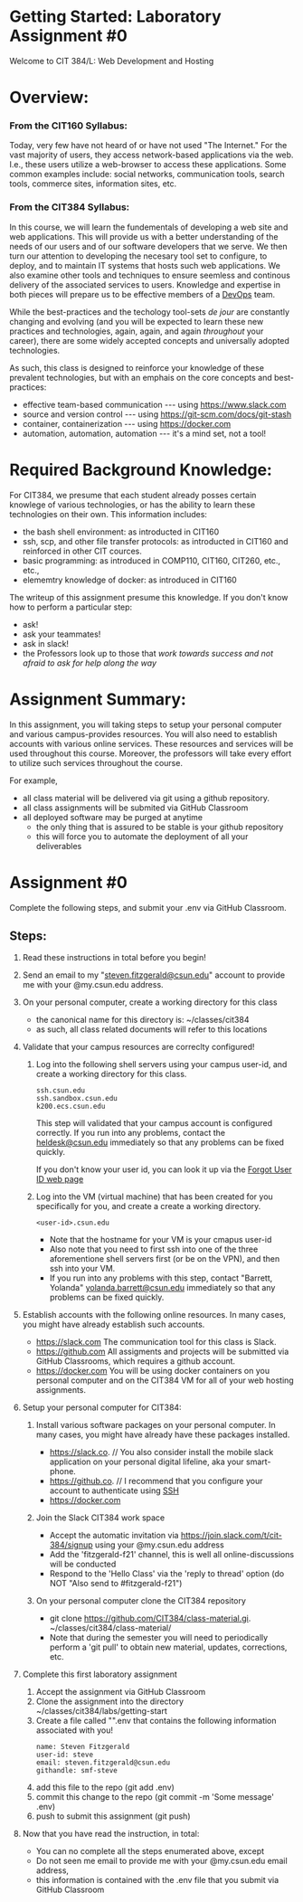 # Getting Started: Laboratory Assignment #0

Welcome to CIT 384/L: Web Development and Hosting



# Overview:

### From the CIT160 Syllabus:

Today, very few have not heard of or have not used "The Internet." For the vast majority of users, they access network-based applications via the web. I.e., these users utilize a web-browser to access these applications. Some common examples include: social networks, communication tools, search tools, commerce sites, information sites, etc.

### From the CIT384 Syllabus:	

In this course, we will learn the fundementals of developing a web site and web applications. This will provide us with a better understanding of the needs of our users and of our software developers that we serve. We then turn our attention to developing the necesary tool set to configure, to deploy, and to maintain IT systems that hosts such web applications. We also examine other tools and techniques to ensure seemless and continous delivery of the associated services to users. Knowledge and expertise in both pieces will prepare us to be effective members of a [DevOps](https://en.wikipedia.org/wiki/DevOps) team.

While the best-practices and the techology tool-sets _de jour_ are constantly changing and evolving (and you will be expected to learn these new practices and technologies, again, again, and again _throughout_ your career), there are some widely accepted concepts and universally adopted technologies. 

As such, this class is designed to reinforce your knowledge of these prevalent technologies, but with an emphais on the core concepts and best-practices:

  - effective team-based communication --- using https://www.slack.com
  - source and version control --- using https://git-scm.com/docs/git-stash
  - container, containerization --- using https://docker.com
  - automation, automation, automation --- it's a mind set, not a tool!


# Required Background Knowledge:
For CIT384, we presume that each student already posses certain knowlege of various technologies, or has the ability to learn these technologies on their own. This information includes:

  - the bash shell environment: as introducted in CIT160
  - ssh, scp, and other file transfer protocols: as introducted in CIT160 and reinforced in other CIT cources.
  - basic programming: as introduced in COMP110, CIT160, CIT260, etc., etc., 
  - elememtry knowledge of docker: as introduced in CIT160

The writeup of this assignment presume this knowledge. If you don't know how to perform a particular step:
  - ask!
  - ask your teammates!
  - ask in slack!
  - the Professors look up to those that _work towards success and not afraid to ask for help along the way_


# Assignment Summary:
In this assignment, you will taking steps to setup your personal computer and various campus-provides resources. You will also need to establish accounts with various online services. These resources and services will be used throughout this course. Moreover, the professors will take every effort to utilize such services throughout the course. 

For example, 
   * all class material will be delivered via git using a github repository.
   * all class assignments will be submited via GitHub Classroom
   * all deployed software may be purged at anytime
      - the only thing that is assured to be stable is your github repository
      - this will force you to automate the deployment of all your deliverables


# Assignment #0
Complete the following steps, and submit your <user-id>.env via GitHub Classroom.


## Steps:
  1. Read these instructions in total before you begin!

  1. Send an email to my "steven.fitzgerald@csun.edu" account to provide me with your @my.csun.edu address.

  1. On your personal computer, create a working directory for this class
     - the canonical name for this directory is: \~/classes/cit384
     - as such, all class related documents will refer to this locations

  1. Validate that your campus resources are correclty configured!
     1. Log into the following shell servers using your campus user-id, and create a working directory for this class.
        ```
        ssh.csun.edu 
        ssh.sandbox.csun.edu
        k200.ecs.csun.edu
        ```
        This step will validated that your campus account is configured correctly. If you run into any problems, contact the heldesk@csun.edu immediately so that any problems can be fixed quickly.

        If you don't know your user id, you can look it up via the [Forgot User ID web page](https://cmsweb.csun.edu/psc/CNRPRD/EMPLOYEE/SA/c/NR_SSS_COMMON_MENU.NR_FORGOTUID_CMP.GBL?&)

     1. Log into the VM (virtual machine) that has been created for you specifically for you, and create a create a working directory.
        ```
        <user-id>.csun.edu
        ```
        - Note that the hostname for your VM is your cmapus user-id
        - Also note that you need to first ssh into one of the three aforementione shell servers first (or be on the VPN), and then ssh into your VM.
        - If you run into any problems with this step, contact "Barrett, Yolanda" <yolanda.barrett@csun.edu> immediately so that any problems can be fixed quickly.

  1. Establish accounts with the following online resources. In many cases, you might have already establish such accounts.
     - https://slack.com
       The communication tool for this class is Slack.
     - https://github.com
       All assigments and projects will be submitted via GitHub Classrooms, which requires a github account.
     - https://docker.com
       You will be using docker containers on you personal computer and on the CIT384 VM for all of your web hosting assignments.

  1. Setup your personal computer for CIT384:
     1. Install various software packages on your personal computer. In many cases, you might have already have these packages installed.
        - https://slack.co. // You also consider install the mobile slack application on your personal digital lifeline, aka your smart-phone.
        - https://github.co. // I recommend that you configure your account to authenticate using [SSH](https://docs.github.com/en/github/authenticating-to-github/connecting-to-github-with-ssh)
        - https://docker.com
 
     1. Join the Slack CIT384 work space
        - Accept the automatic invitation via https://join.slack.com/t/cit-384/signup using your @my.csun.edu address
        - Add the 'fitzgerald-f21' channel, this is well all online-discussions will be conducted
        - Respond to the 'Hello Class' via the 'reply to thread' option (do NOT "Also send to #fitzgerald-f21")
 
     1. On your personal computer clone the CIT384 repository
        - git clone https://github.com/CIT384/class-material.gi. \~/classes/cit384/class-material/
        - Note that during the semester you will need to periodically perform a 'git pull' to obtain new material, updates, corrections, etc. 

  1. Complete this first laboratory assignment
     1. Accept the assignment via GitHub Classroom
     1. Clone the assignment into the directory \~/classes/cit384/labs/getting-start
     1. Create a file called "<user-id>".env that contains the following information associated with you!
     	```
     	name: Steven Fitzgerald
     	user-id: steve
     	email: steven.fitzgerald@csun.edu
     	githandle: smf-steve
     	```
	 1. add this file to the repo (git add <user-id>.env)
	 1. commit this change to the repo (git commit -m 'Some message' <user-id>.env)
	 1. push to submit this assignment (git push)

  1. Now that you have read the instruction, in total:
     - You can no complete all the steps enumerated above, except
     - Do not seen me email to provide me with your @my.csun.edu email address,
     - this information is contained with the <user-id>.env file that you submit via GitHub Classroom

 



